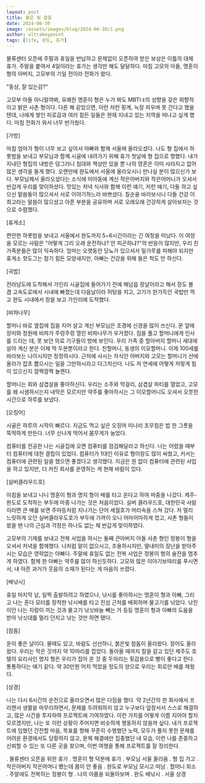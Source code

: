 ```yaml
---
layout: post
title: 붉은 빛 참돔
date: 2024-06-30
image: /assets/images/blog/2024-06-30/1.png
author: ultrakeypoint
tags: [life, 완도, 휴가]
---
```


물류센터 오픈에 주말과 휴일을 반납하고 문제없이 오픈하여 받은 보상은 이틀의 대체 휴가. 주말을 붙여서 4일이라는 휴가는 생각만 해도 달달하다. 마침 고모의 아들, 명훈이 형의 아버지, 고모부의 기일 전이라 전화가 왔다.

"동상, 잘 있는감?"

고모부 아들 아니랄까봐, 유쾌한 명훈이 형은 누가 봐도 MBTI `E`의 성향을 갖은 외향적이고 밝은 사촌 형이다. 다른 해 같았으면, 이런 저런 핑계, 늑장 피우며 못 간다고 했을 텐데, 나에게 쌓인 피로감과 여러 힘든 일들은 현재 지내고 있는 지역을 떠나고 싶게 했다. 마침 전화가 와서 너무 반가웠다.

[가방]

마침 엄마가 형이 너무 보고 싶어서 아빠와 함께 서울에 올라오셨다. 나도 형 집에서 하룻밤을 보내고 부모님과 함께 시골에 내려가기 위해 휴가 첫날에 형 집으로 향했다. 내가 지내던 형집의 내방은 덩그러니 침대와 책상만 있을 뿐 나의 영혼은 이미 사라지고 없어 많은 생각을 들게 했다. 오랜만에 완도에서 서울에 올라오시니 만나실 분이 많으신가 보다. 부모님께서 올라오셨다는 소식에 미아동에 계신 작은아버지와 작은어머니가 오셔서 반갑게 우리를 맞이하셨다. 맛있는 저녁 식사와 함께 이런 얘기, 저런 얘기, 다들 하고 싶으신 말씀들이 많으셔서 서로 이야기하느라 바쁘셨다. 칠순을 바라보시니 다들 건강 이 최고라는 말씀이 많으셨고 아픈 부분을 공유하며 서로 오래오래 건강하게 살아보자는 것으로 수렴했다.

[휴게소]

편안한 하룻밤을 보내고 서울에서 완도까지 5~6시간이라는 긴 여정을 떠났다. 이 여정을 모르는 사람은 "어떻게 그리 오래 운전하냐? 안 피곤하냐?"의 반응이 많지만, 우리 친가족분들은 많이 익숙하다. 엄마는 오랫동안 당뇨가 있으셔서 밀가루를 피해야 되지만 휴게소 핫도그는 참기 힘든 모양새지만, 아빠는 건강을 위해 들은 척도 안 하신다.

[국밥]

전라남도에 도착해서 가인리 시골집에 들어가기 전에 해남읍 장날이라고 해서 장도 볼 겸 고속도로에서 시내에 빠졌는데 다음날이라 허탕을 치고, 고기가 한가득인 국밥만 먹고 완도 시내에서 장을 보고 가인리에 도착했다.

[비파나무]

할머니 바로 옆집에 집을 지어 살고 계신 부모님은 조경에 신경을 많이 쓰신다. 문 앞에 장미와 정원에 비파가 주렁주렁 열린 비파나무가 우거졌다. 짐을 풀고 할머니에게 인사를 드리는 데, 못 보던 의료 기구들이 방에 보인다. 우리 가족 중 할아버지 할머니 세대에 살아 계신 분은 이제 딱 두분뿐이라고 한다. 친할머니, 동생의 이모할머니. 이제 100세를 바라보는 나이시지만 정정하시다. 근처에 사시는 자식인 아버지와 고모는 할머니가 산에 올라가 잡초 뽑으시는 일을 그만하시라고 다그치신다. 나도 저 연세에 어떻게 저렇게 힘이 있으신지 깜짝깜짝 놀랜다.

할머니는 회와 삼겹살을 좋아하신다. 우리는 소주와 막걸리, 삼겹살 파티를 열었고, 고모를 왜 시샘하시는지 내막은 모르지만 약주를 좋아하시는 그 이모할머니도 오셔서 오붓한 시간으로 하루를 보냈다.

[오징어]

시골은 하루의 시작이 빠르다. 지금도 먹고 싶은 오징어 미나리 초무침은 밥 한 그릇을 뚝딱하게 만든다. 너무 신나게 먹어서 몸무게가 늘었다.

컴퓨터를 전공한 나는 시골집에 오면 컴퓨터를 점검해달라고 하신다. 나는 어렸을 때부터 컴퓨터에 대한 결핍이 있었다. 컴퓨터가 1대인 이유로 형이랑도 많이 싸웠고, 커서는 컴퓨터에 관련된 일을 했으면 좋겠다고 생각했다. 지금은 원 없이 컴퓨터에 관련된 사업을 하고 있지만, 더 커진 회사를 운영하는 게 현재 바람이 있다.

[실버클라우드호]

아침을 보내고 나니 명훈이 형과 명지 형이 배를 타고 온다고 하여 마중을 나갔다. 제주-완도로 도착하는 부두에 마중 나가는 것은 처음이었다. 실버 클라우드호, 대한민국 사람이라면 큰 배를 보면 주마등처럼 지나가는 단어 세월호가 머리속을 스쳐 갔다. 저 멀리 느릿하게 오던 실버클라우도호가 부두에 가까이 오니 어마어마하게 컸고, 사촌 형들이 왔을 땐 나의 근심과 걱정은 하나도 없는 체 반갑게 맞이하였다.

고모부의 기제를 보내고 전복 사업을 하시는 둘째 큰아버지 아들 사촌 형인 정봉이 형을 오셔서 저녁을 함께했다. 나처럼 말이 없으시고, 조용하시지만, 딸내미의 장난을 받아주시는 모습은 영락없는 아빠다. 주말에 휴일도 없는 전복 사업은 정봉이 형의 술잔을 멈추게 하였다. 함께 한 아빠는 약주를 많이 하신듯하다. 고모와 많은 이야기보따리를 푸시면서, 내 아픈 과거가 웃음의 소재가 된다는 게 마음이 쓰렸다.

[배낚시]

휴일 마지막 날, 일찍 출발하려고 하였으나, 낚시를 좋아하시는 명훈이 형과 아빠, 그리고 나는 혼다 모터를 장착한 낚시배를 타고 진섬 근처를 배회하며 물고기를 낚았다. 낚린이인 나는 지렁이 끼는 것과 물고기 낚싯바늘 빼는 거 등등 명훈이 형과 아빠의 도움을 받아 낚싯대를 멀리 던지고 낚는 것만 하면 됐다.

[참돔]

운이 좋은 날이다. 물때도 있고, 바람도 선선하니, 붉은빛 참돔이 올라왔다. 장어도 올라왔다. 우리는 작은 것까지 약 10마리를 잡았다. 돌아올 때까지 칼을 갈고 있던 제주도 호텔의 요리사인 명지 형은 우리가 잡아 온 것 중 두마리는 횟감용으로 빵이 좋다고 한다. 통통하다는 얘기 같다. 약 30만원 어치 먹었을 정도의 양으로 우리는 회로만 배를 채웠다.

[상경]

나는 다시 6시간의 운전으로 올라오면서 많은 다짐을 했다. 약 2년간의 한 회사에서 프리랜서 생활을 마무리하면서, 문제를 두려워하지 않고 누구보다 앞장서서 스스로 해결하고, 많은 시간을 투자하여 프로젝트에 기여하였다. 이런 가치를 어떻게 이름 지어야 할지 모르겠지만, 나는 또 이런 상황이 주어지면 비슷하게 행동하지 않을까 싶다. 내가 프로젝트에 임했던 간전할 마음, 목표를 향해 꾸준히 수행했던 노력, 모두가 풀지 못한 문제를 어려운 환경에서도 당황하지 않고, 문제 해결에만 집중했던 내 모습, 이런 나를 존중하고 신뢰할 수 있는 또 다른 곳을 찾으며, 이번 여행을 통해 프로젝트를 잘 정리한다.

. 물류센터 오픈을 위한 휴가
. 명훈이 형 덕분에 휴가
. 부모님 서울 올라옴
. 형 집 가고
. 작은아버지 작은어머니 뵀는데 몸이 안 좋음
. 완도로 부모님 모시고 떠남
. 할머니 외소
. 주말에도 전복하는 정봉이 형
. 나의 아픔을 되돌아보며
. 완도 배낚시
. 서울 상경

[이희재]: https://namu.wiki/w/%EC%9D%B4%ED%9D%AC%EC%9E%AC(%EB%A7%8C%ED%99%94%EA%B0%80)
